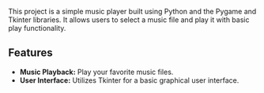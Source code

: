 This project is a simple music player built using Python and the Pygame and Tkinter libraries. It allows users to select a music file and play it with basic play functionality.


## Features

- **Music Playback:** Play your favorite music files.
- **User Interface:** Utilizes Tkinter for a basic graphical user interface.

